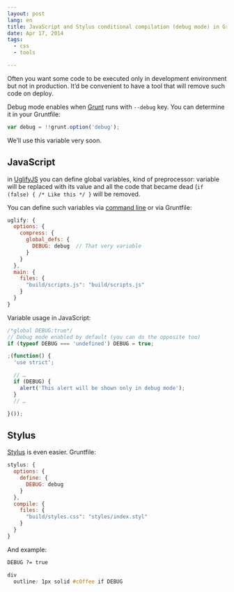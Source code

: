 ```yaml
---
layout: post
lang: en
title: JavaScript and Stylus conditional compilation (debug mode) in Grunt
date: Apr 17, 2014
tags:
  - css
  - tools

---
```


Often you want some code to be executed only in development environment but not in production. It’d be convenient to have a tool that will remove such code on deploy.

Debug mode enables when [Grunt](http://gruntjs.com/) runs with `--debug` key. You can determine it in your Gruntfile:

```javascript
var debug = !!grunt.option('debug');
```

We’ll use this variable very soon.

## JavaScript

in [UglifyJS](https://github.com/mishoo/UglifyJS) you can define global variables, kind of preprocessor: variable will be replaced with its value and all the code that became dead (`if (false) { /* Like this */ }` will be removed.

You can define such variables via [command line](https://github.com/mishoo/UglifyJS#usage) or via Gruntfile:

```javascript
uglify: {
  options: {
    compress: {
      global_defs: {
        DEBUG: debug  // That very variable
      }
    }
  },
  main: {
    files: {
      "build/scripts.js": "build/scripts.js"
    }
  }
}
```

Variable usage in JavaScript:

```javascript
/*global DEBUG:true*/
// Debug mode enabled by default (you can do the opposite too)
if (typeof DEBUG === 'undefined') DEBUG = true;

;(function() {
  'use strict';

  // …
  if (DEBUG) {
    alert('This alert will be shown only in debug mode');
  }
  // …

}());
```

## Stylus

[Stylus](http://learnboost.github.io/stylus/) is even easier. Gruntfile:

```javascript
stylus: {
  options: {
    define: {
      DEBUG: debug
    }
  },
  compile: {
    files: {
      "build/styles.css": "styles/index.styl"
    }
  }
}
```

And example:

```css
DEBUG ?= true

div
  outline: 1px solid #c0ffee if DEBUG
```

